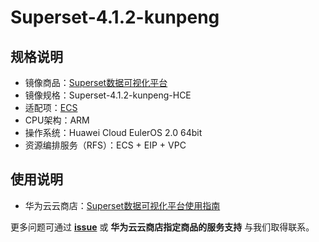 # Superset-4.1.2-kunpeng

## 规格说明

- 镜像商品：[Superset数据可视化平台](https://marketplace.huaweicloud.com/contents/00197895-dcb9-4af3-9ba1-ac33ab509a8f#productid=OFFI1131119448706367488)
- 镜像规格：Superset-4.1.2-kunpeng-HCE
- 适配项：[ECS](https://support.huaweicloud.com/ecs/index.html)
- CPU架构：ARM
- 操作系统：Huawei Cloud EulerOS 2.0 64bit
- 资源编排服务（RFS）：ECS + EIP + VPC

## 使用说明

- 华为云云商店：[Superset数据可视化平台使用指南](./docs/usage.md)

更多问题可通过 [**issue**](https://github.com/HuaweiCloudDeveloper/superset-image/issues) 或 **华为云云商店指定商品的服务支持** 与我们取得联系。